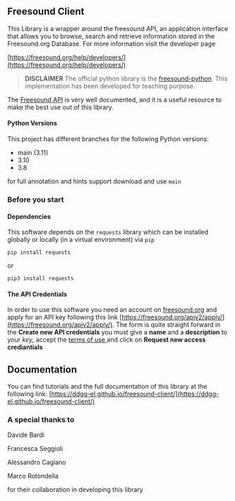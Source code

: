 ## Freesound Client

This Library is a wrapper around the freesound API, an application interface that allows you to browse, search and retrieve information stored in the Freesound.org Database. For more information visit the developer page

[https://freesound.org/help/developers/](https://freesound.org/help/developers/)

> **DISCLAIMER**
The official python library is the [freesound-python](https://github.com/MTG/freesound-python). This implementation has been developed for teaching purpose.

The [Freesound API](https://freesound.org/docs/api/index.html) is very well documented, and it is a useful resource to make the best use out of this library.

#### Python Versions
This project has different branches for the following Python versions:

- main (3.11)
- 3.10
- 3.8

for full annotation and hints support download and use `main`

### Before you start
#### Dependencies
This software depends on the `requests` library which can be installed globally or locally (in a virtual environment) via `pip`
```
pip install requests
```
or
```
pip3 install requests
```

#### The API Credentials
In order to use this software you need an account on [freesound.org](https://freesound.org) and apply for an API key following this link [https://freesound.org/apiv2/apply/](https://freesound.org/apiv2/apply/). The form is quite straight forward in the **Create new API credentials** you must give a **name** and a **description** to your *key*, accept the [terms of use ](https://freesound.org/help/tos_api/) and click on **Request new access crediantials**


## Documentation
You can find tutorials and the full documentation of this library at the following link: [https://ddgg-el.github.io/freesound-client/](https://ddgg-el.github.io/freesound-client/)


### A special thanks to
Davide Bardi

Francesca Seggioli

Alessandro Cagiano

Marco Rotondella

for their collaboration in developing this library